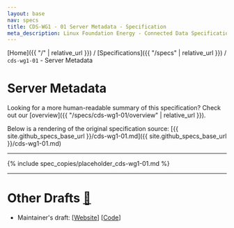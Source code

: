 ```yaml
---
layout: base
nav: specs
title: CDS-WG1 - 01 Server Metadata - Specification
meta_description: Linux Foundation Energy - Connected Data Specification (CDS) - Registration Working Group (WG1) - Specifications - cds-wg1-01 - Server Metadata
---
```

[Home]({{ "/" | relative_url }}) / [Specifications]({{ "/specs" | relative_url }}) / `cds-wg1-01` - Server Metadata

# Server Metadata

Looking for a more human-readable summary of this specification? Check out our [overview]({{ "/specs/cds-wg1-01/overview" | relative_url }}).

Below is a rendering of the original specification source: [{{ site.github_specs_base_url }}/cds-wg1-01.md]({{ site.github_specs_base_url }}/cds-wg1-01.md)

---

{% include spec_copies/placeholder_cds-wg1-01.md %}

---

# Other Drafts <a id="other-drafts" href="#other-drafts" class="permalink">🔗</a>

* Maintainer's draft: [[Website](https://daniel-utilityapi.github.io/CDS-Registration/specs/cds-wg1-01)] [[Code](https://github.com/daniel-utilityapi/CDS-Registration/blob/main/specifications/cds-wg1-01.md)]


